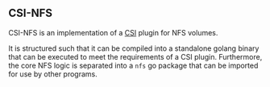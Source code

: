 CSI-NFS
-------

CSI-NFS is an implementation of a
[CSI](https://github.com/container-storage-interface) plugin for NFS volumes.

It is structured such that it can be compiled into a standalone golang binary
that can be executed to meet the requirements of a CSI plugin. Furthermore, the
core NFS logic is separated into a `nfs` go package that can be imported for use
by other programs.
